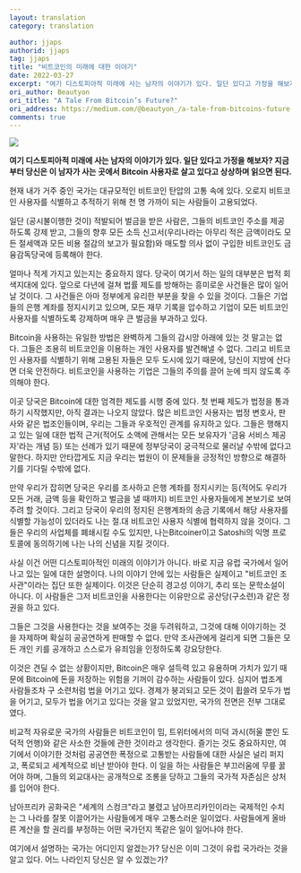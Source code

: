 ```yaml
---
layout: translation
category: translation

author: jjaps
authorid: jjaps
tag: jjaps
title: "비트코인의 미래에 대한 이야기"
date: 2022-03-27
excerpt: "여기 디스토피아적 미래에 사는 남자의 이야기가 있다. 일단 있다고 가정을 해보자? 지금부터 당신은 이 남자가 사는 곳에서 Bitcoin 사용자로 살고 있다고 상상하며 읽으면 된다."
ori_author: Beautyon
ori_title: "A Tale From Bitcoin’s Future?"
ori_address: https://medium.com/@beautyon_/a-tale-from-bitcoins-future-6b9cc2ba3b8d
comments: true
---
```


![](/asset/img/post/taleoffuture.jpg)

**여기 디스토피아적 미래에 사는 남자의 이야기가 있다. 일단 있다고 가정을 해보자? 지금부터 당신은 이 남자가 사는 곳에서 Bitcoin 사용자로 살고 있다고 상상하며 읽으면 된다.**

현재 내가 거주 중인 국가는 대규모적인 비트코인 탄압의 고통 속에 있다. 오로지 비트코인 사용자를 식별하고 추적하기 위해 천 명 가까이 되는 사람들이 고용되었다.

일단 (공시불이행한 것이) 적발되어 벌금을 받은 사람은, 그들의 비트코인 주소를 제공하도록 강제 받고, 그들의 향후 모든 소득 신고서(우리나라는 아무리 적은 금액이라도 모든 절세액과 모든 비용 절감의 보고가 필요함)와 매도할 의사 없이 구입한 비트코인도 금융감독당국에 등록해야 한다.

얼마나 적게 가지고 있는지는 중요하지 않다. 당국이 여기서 하는 일의 대부분은 법적 회색지대에 있다. 앞으로 다년에 걸쳐 법률 제도를 방해하는 흥미로운 사건들은 많이 일어날 것이다. 그 사건들은 아마 정부에게 유리한 부분을 찾을 수 있을 것이다. 그들은 기업들의 은행 계좌를 정지시키고 있으며, 모든 재무 기록을 압수하고 기업이 모든 비트코인 사용자를 식별하도록 강제하며 매우 큰 벌금을 부과하고 있다.

Bitcoin을 사용하는 유일한 방법은 완벽하게 그들의 감시망 아래에 있는 것 말고는 없다. 그들은 조용히 비트코인을 이용하는 개인 사용자를 발견해낼 수 없다. 그리고 비트코인 사용자를 식별하기 위해 고용된 자들은 모두 도시에 있기 때문에, 당신이 지방에 산다면 더욱 안전하다. 비트코인을 사용하는 기업은 그들의 주의를 끌어 눈에 띄지 않도록 주의해야 한다.

이곳 당국은 Bitcoin에 대한 엄격한 제도를 시행 중에 있다. 첫 번째 제도가 법정을 통과하기 시작했지만, 아직 결과는 나오지 않았다. 많은 비트코인 사용자는 법정 변호사, 판사와 같은 법조인들이며, 우리는 그들과 우호적인 관계를 유지하고 있다. 그들은 행해지고 있는 일에 대한 법적 근거(적어도 소액에 관해서는 모든 보유자가 '금융 서비스 제공자'라는 개념 등) 또는 선례가 있기 때문에 정부당국이 궁극적으로 물러날 수밖에 없다고 말한다. 하지만 안타깝게도 지금 우리는 법원이 이 문제들을 긍정적인 방향으로 해결하기를 기다릴 수밖에 없다.

만약 우리가 잡히면 당국은 우리를 조사하고 은행 계좌를 정지시키는 등(적어도 우리가 모든 거래, 금액 등을 확인하고 벌금을 낼 때까지) 비트코인 사용자들에게 본보기로 보여주려 할 것이다. 그리고 당국이 우리의 정지된 은행계좌의 송금 기록에서 해당 사용자를 식별할 가능성이 있더라도 나는 절.대 비트코인 사용자 식별에 협력하지 않을 것이다. 그들은 우리의 사업체를 폐쇄시킬 수도 있지만, 나는Bitcoiner이고 Satoshi의 익명 프로토콜에 동의하기에 나는 나의 신념을 지킬 것이다.

 
사실 이건 어떤 디스토피아적인 미래의 이야기가 아니다. 바로 지금 유럽 국가에서 일어나고 있는 일에 대한 설명이다. 나의 이야기 안에 있는 사람들은 실제이고 "비트코인 조사관"이라는 집단 또한 실제이다. 이것은 단순히 경고성 이야기, 추리 또는 문학소설이 아니다. 이 사람들은 그저 비트코인을 사용한다는 이유만으로 공산당(구소련)과 같은 정권을 하고 있다.
 
그들은 그것을 사용한다는 것을 보여주는 것을 두려워하고, 그것에 대해 이야기하는 것을 자제하며 확실히 공공연하게 판매할 수 없다. 만약 조사관에게 걸리게 되면 그들은 모든 개인 키를 공개하고 스스로가 유죄임을 인정하도록 강요당한다.

이것은 견딜 수 없는 상황이지만, Bitcoin은 매우 설득력 있고 유용하며 가치가 있기 때문에 Bitcoin에 돈을 저장하는 위험을 기꺼이 감수하는 사람들이 있다. 심지어 법조계 사람들조차 구 소련처럼 법을 어기고 있다. 경제가 붕괴되고 모든 것이 휩쓸려 모두가 법을 어기고, 모두가 법을 어기고 있다는 것을 알고 있었지만, 국가의 전면은 전부 그대로였다.

비교적 자유로운 국가의 사람들은 비트코인이 밈, 트위터에서의 미덕 과시(허울 뿐인 도덕적 언행)와 같은 사소한 것들에 관한 것이라고 생각한다. 즐기는 것도 중요하지만, 여기에서 이야기한 것처럼 공공연한 폭정으로 고통받는 사람들에 대한 사실은 널리 퍼지고, 폭로되고 세계적으로 비난 받아야 한다. 이 일을 하는 사람들은 부끄러움에 무릎 꿇어야 하며, 그들의 외교대사는 공개적으로 조롱을 당하고 그들의 국가적 자존심은 상처를 입어야 한다.

남아프리카 공화국은 "세계의 스컹크"라고 불렸고 남아프리카인이라는 국제적인 수치는 그 나라를 잘못 이끌어가는 사람들에게 매우 고통스러운 일이었다. 사람들에게 올바른 계산을 할 권리를 부정하는 어떤 국가던지 똑같은 일이 일어나야 한다.
 
여기에서 설명하는 국가는 어디인지 알겠는가? 당신은 이미 그것이 유럽 국가라는 것을 알고 있다. 어느 나라인지 당신은 알 수 있겠는가?
